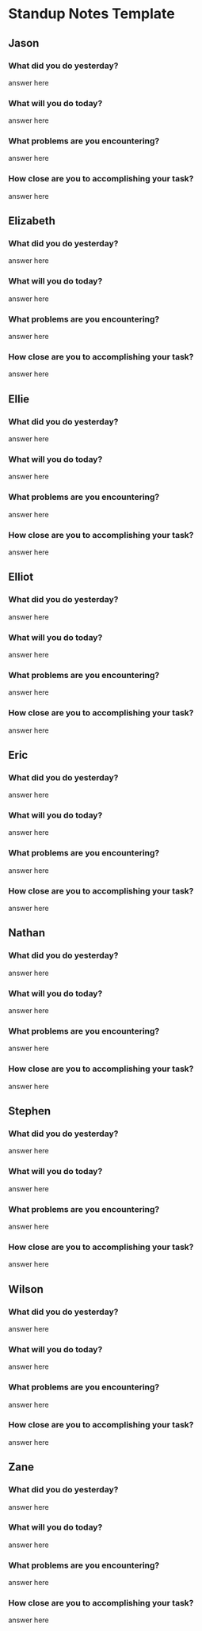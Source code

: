# Standup Notes Template

## Jason
### What did you do yesterday?
answer here
### What will you do today?
answer here
### What problems are you encountering?
answer here
### How close are you to accomplishing your task?
answer here

## Elizabeth
### What did you do yesterday?
answer here
### What will you do today?
answer here
### What problems are you encountering?
answer here
### How close are you to accomplishing your task?
answer here

## Ellie
### What did you do yesterday?
answer here
### What will you do today?
answer here
### What problems are you encountering?
answer here
### How close are you to accomplishing your task?
answer here

## Elliot
### What did you do yesterday?
answer here
### What will you do today?
answer here
### What problems are you encountering?
answer here
### How close are you to accomplishing your task?
answer here

## Eric
### What did you do yesterday?
answer here
### What will you do today?
answer here
### What problems are you encountering?
answer here
### How close are you to accomplishing your task?
answer here

## Nathan
### What did you do yesterday?
answer here
### What will you do today?
answer here
### What problems are you encountering?
answer here
### How close are you to accomplishing your task?
answer here

## Stephen
### What did you do yesterday?
answer here
### What will you do today?
answer here
### What problems are you encountering?
answer here
### How close are you to accomplishing your task?
answer here

## Wilson
### What did you do yesterday?
answer here
### What will you do today?
answer here
### What problems are you encountering?
answer here
### How close are you to accomplishing your task?
answer here

## Zane
### What did you do yesterday?
answer here
### What will you do today?
answer here
### What problems are you encountering?
answer here
### How close are you to accomplishing your task?
answer here
